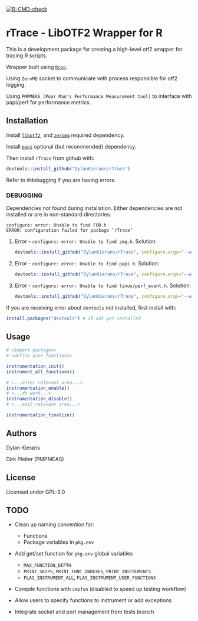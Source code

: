   <!-- badges: start -->
[![R-CMD-check](https://github.com/DylanKierans/rTrace/actions/workflows/R-CMD-check.yaml/badge.svg)](https://github.com/DylanKierans/rTrace/actions/workflows/R-CMD-check.yaml)
  <!-- badges: end -->

# rTrace - LibOTF2 Wrapper for R

This is a development package for creating a high-level otf2 wrapper for tracing R scripts.

Wrapper built using [`Rcpp`](https://cran.r-project.org/web/packages/Rcpp/index.html).

Using `ZeroMQ` socket to communicate with process responsible for otf2 logging.

Using `PMPMEAS (Poor Man's Performance Measurement tool)` to interface with papi/perf for performance metrics.


## Installation

Install [`libotf2`](https://www.vi-hps.org/projects/score-p/), and [`zeromq`](https://github.com/zeromq) required dependency. 

Install [`papi`](https://hpc.llnl.gov/software/development-environment-software/papi-performance-application-programming-interface) optional (but recommended) dependency.

Then install `rTrace` from github with:

```R
devtools::install_github("DylanKierans/rTrace")
```

Refer to #debugging if you are having errors.

### DEBUGGING

Dependencies not found during installation. Either dependencies are not installed or are in non-standard directories.
```
configure: error: Unable to find FOO.h
ERROR: configuration failed for package ‘rTrace’
```

1. Error - `configure: error: Unable to find zmq.h`. Solution:
    
    ```R
    devtools::install_github("DylanKierans/rTrace", configure.args="--with-zmq=/path/to/zeromq/directory")
    ```

2. Error - `configure: error: Unable to find papi.h`. Solution: 
    
    ```R
    devtools::install_github("DylanKierans/rTrace", configure.args="--with-papi=/path/to/papi/directory")
    ```

3. Error - `configure: error: Unable to find linux/perf_event.h`. Solution:
    
    ```R
    devtools::install_github("DylanKierans/rTrace", configure.args="--with-perf=/path/to/perf/directory")
    ```

If you are receiving error about `devtools` not installed, first install with:

```R
install.packages("devtools") # if not yet installed
```


## Usage

```R
# <import packages>
# <define user functions>

instrumentation_init()
instrument_all_functions()

# <...enter relevant area...>
instrumentation_enable()
# <...do work...>
instrumentation_disable()
# <...exit relevant area...>

instrumentation_finalize()
```

## Authors 

Dylan Kierans

Dirk Pleiter (PMPMEAS)

## License 

Licensed under GPL-3.0

## TODO

* Clean up naming convention for:
    * Functions
    * Package variables in `pkg.env`

* Add get/set function for `pkg.env` global variables
    * `MAX_FUNCTION_DEPTH`
    * `PRINT_SKIPS`, `PRINT_FUNC_INDEXES`, `PRINT_INSTRUMENTS`
    * `FLAG_INSTRUMENT_ALL`, `FLAG_INSTRUMENT_USER_FUNCTIONS`

* Compile functions with `cmpfun` (disabled to speed up testing workflow)

* Allow users to specify functions to instrument or add exceptions

* Integrate socket and port management from tests branch

